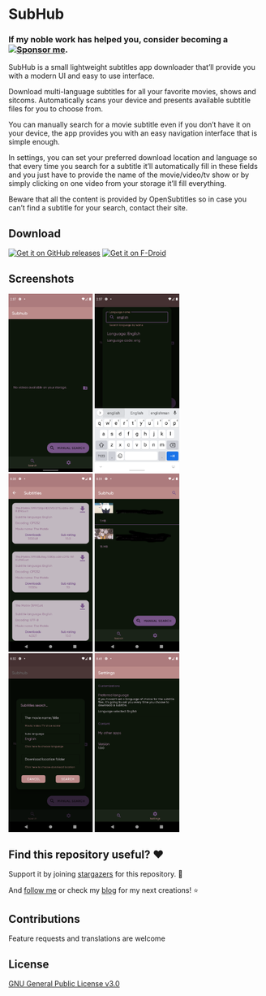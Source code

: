 # SubHub

### If my noble work has helped you, consider becoming a [![Sponsor me](https://img.shields.io/badge/sponsor-30363D?style=for-the-badge&logo=GitHub-Sponsors&logoColor=#EA4AAA)](https://github.com/sponsors/FunkyMuse/).

SubHub is a small lightweight subtitles app downloader that’ll provide you with a modern UI and easy to use interface.

Download multi-language subtitles for all your favorite movies, shows and sitcoms. Automatically scans your device and presents available subtitle files for you to choose from.

You can manually search for a movie subtitle even if you don’t have it on your device, the app provides you with an easy navigation interface that is simple enough.

In settings, you can set your preferred download location and language so that every time you search for a subtitle it’ll automatically fill in these fields and you just have to provide the name of the movie/video/tv show or by simply clicking on one video from your storage it’ll fill everything.

Beware that all the content is provided by OpenSubtitles so in case you can’t find a subtitle for your search, contact their site.

## Download
[![Get it on GitHub releases](https://i.ibb.co/q0mdc4Z/get-it-on-github.png)](https://github.com/FunkyMuse/SubHub/releases/latest)
[![Get it on F-Droid](https://fdroid.gitlab.io/artwork/badge/get-it-on.png)](https://f-droid.org/en/packages/com.crazylegend.subhub/)

## Screenshots

<img src="https://raw.githubusercontent.com/FunkyMuse/SubHub/master/fastlane/metadata/android/en-US/images/phoneScreenshots/screen_1.png" width="33%"> </img><img src="https://raw.githubusercontent.com/FunkyMuse/SubHub/master/fastlane/metadata/android/en-US/images/phoneScreenshots/screen_2.png" width="33%"> </img><img src="https://raw.githubusercontent.com/FunkyMuse/SubHub/master/fastlane/metadata/android/en-US/images/phoneScreenshots/screen_3.png" width="33%"></img> <img src="https://raw.githubusercontent.com/FunkyMuse/SubHub/master/fastlane/metadata/android/en-US/images/phoneScreenshots/screen_4.png" width="33%"></img> <img src="https://raw.githubusercontent.com/FunkyMuse/SubHub/master/fastlane/metadata/android/en-US/images/phoneScreenshots/screen_5.png" width="33%"></img> <img src="https://raw.githubusercontent.com/FunkyMuse/SubHub/master/fastlane/metadata/android/en-US/images/phoneScreenshots/screen_6.png" width="33%"></img>
## Find this repository useful? ❤️

Support it by joining [stargazers](https://github.com/FunkyMuse/SubHub/stargazers) for this repository. 🌠

And [follow me](https://github.com/FunkyMuse) or check my [blog](https://funkymuse.dev/) for my next creations! ⭐

## Contributions

Feature requests and translations are welcome

## License
[GNU General Public License v3.0](https://github.com/FunkyMuse/SubHub/blob/master/LICENSE)


